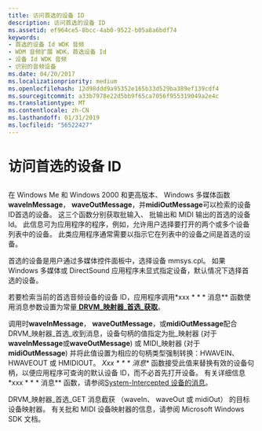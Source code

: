 ```yaml
---
title: 访问首选的设备 ID
description: 访问首选的设备 ID
ms.assetid: ef964ce5-8bcc-4ab0-9522-b05a8a6bdf74
keywords:
- 首选的设备 Id WDK 音频
- WDM 音频扩展 WDK，首选设备 Id
- 设备 Id WDK 音频
- 识别的音频设备
ms.date: 04/20/2017
ms.localizationpriority: medium
ms.openlocfilehash: 12d98ddd9a95352e165b33d529ba389ef139cdf4
ms.sourcegitcommit: a33b7978e22d5bb9f65ca7056f955319049a2e4c
ms.translationtype: MT
ms.contentlocale: zh-CN
ms.lasthandoff: 01/31/2019
ms.locfileid: "56522427"
---
```

# <a name="accessing-the-preferred-device-id"></a>访问首选的设备 ID


## <span id="accessing_the_preferred_device_id"></span><span id="ACCESSING_THE_PREFERRED_DEVICE_ID"></span>


在 Windows Me 和 Windows 2000 和更高版本、 Windows 多媒体函数**waveInMessage**， **waveOutMessage**，并**midiOutMessage**可以检索的设备 ID首选的设备。 这三个函数分别获取批输入、 批输出和 MIDI 输出的首选的设备 Id。 此信息可为应用程序的程序，例如，允许用户选择要打开的两个或多个设备列表中的设备。 此类应用程序通常需要以指示它在列表中的设备之间是首选的设备。

首选的设备是用户通过多媒体控件面板中，选择设备 mmsys.cpl。 如果 Windows 多媒体或 DirectSound 应用程序未显式指定设备，默认情况下选择首选的设备。

若要检索当前的首选音频设备的设备 ID，应用程序调用*xxx * * * 消息** 函数使用消息参数设置为常量[ **DRVM\_映射器\_首选\_获取**](https://msdn.microsoft.com/library/windows/hardware/ff536362)。

调用时**waveInMessage**， **waveOutMessage**，或**midiOutMessage**配合 DRVM\_映射器\_首选\_收到消息，设备句柄的值指定为批\_映射器 (对于**waveInMessage**或**waveOutMessage**) 或 MIDI\_映射器 (对于**midiOutMessage**) 并将此值设置为相应的句柄类型强制转换：HWAVEIN、 HWAVEOUT 或 HMIDIOUT。 *Xxx * * * 消息** 函数接受此值来替换有效的设备句柄，以便应用程序可查询的默认设备 ID，而不必首先打开设备。 有关详细信息*xxx * * * 消息** 函数，请参阅[System-Intercepted 设备的消息](system-intercepted-device-messages.md)。

DRVM\_映射器\_首选\_GET 消息截获 （waveIn、 waveOut 或 midiOut） 的目标设备映射器。 有关批和 MIDI 设备映射器的信息，请参阅 Microsoft Windows SDK 文档。

 

 




